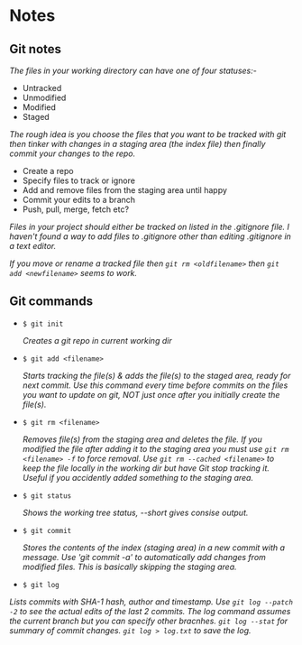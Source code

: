 # Notes

## Git notes
*The files in your working directory can have one of four statuses:-*
* Untracked
* Unmodified
* Modified
* Staged

*The rough idea is you choose the files that you want to be tracked with git then tinker with changes in a staging area (the index file) then finally commit your changes to the repo.*
* Create a repo
* Specify files to track or ignore
* Add and remove files from the staging area until happy
* Commit your edits to a branch
* Push, pull, merge, fetch etc?

*Files in your project should either be tracked on listed in the .gitignore file. I haven't found a way to add files to .gitignore other than editing .gitignore in a text editor.*

*If you move or rename a tracked file then `git rm <oldfilename>` then `git add <newfilename>` seems to work.*

## Git commands
* `$ git init`

  *Creates a git repo in current working dir*

* `$ git add <filename>`

   *Starts tracking the file(s) & adds the file(s) to the staged area, ready for next commit. Use this command every time before commits on the files you want to update on git, NOT just once after you initially create the file(s).*

* `$ git rm <filename>`

  *Removes file(s) from the staging area and deletes the file. If you modified the file after adding it to the staging area you must use `git rm <filename> -f` to force removal. Use `git rm --cached <filename>` to keep the file locally in the working dir but have Git stop tracking it. Useful if you accidently added something to the staging area.*

* `$ git status`

  *Shows the working tree status, --short gives consise output.*

* `$ git commit`

  *Stores the contents of the index (staging area) in a new commit with a message. Use 'git commit -a' to automatically add changes from modified files. This is basically skipping the staging area.*

* `$ git log`

*Lists commits with SHA-1 hash, author and timestamp. Use `git log --patch -2` to see the actual edits of the last 2 commits. The log command assumes the current branch but you can specify other bracnhes. `git log --stat` for summary of commit changes. `git log > log.txt` to save the log.*
